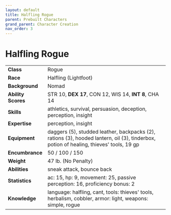 ```yaml
---
layout: default
title: Halfling Rogue
parent: Prebuilt Characters
grand_parent: Character Creation
nav_order: 3
---
```


# Halfling Rogue

|                    |                                                                                                                                       |
| :----------------- | :------------------------------------------------------------------------------------------------------------------------------------ |
| **Class**          | Rogue                                                                                                                                 |
| **Race**           | Halfling (Lightfoot)                                                                                                                  |
| **Background**     | Nomad                                                                                                                                 |
| **Ability Scores** | STR 10, **DEX 17**, CON 12, WIS 14, **INT 8**, CHA 14                                                                                 |
| **Skills**         | athletics, survival, persuasion, deception, perception, insight                                                                       |
| **Expertise**      | perception, insight                                                                                                                   |
| **Equipment**      | daggers (5), studded leather, backpacks (2), rations (3), hooded lantern, oil (3), tinderbox, potion of healing, thieves' tools, 19 gp |
| **Encumbrance**    | 50 / 100 / 150                                                                                                                        |
| **Weight**         | 47 lb. (No Penalty)                                                                                                                   |
| **Abilities**      | sneak attack, bounce back                                                                                                             |
| **Statistics**     | ac: 15, hp: 9, movement: 25, passive perception: 16,  proficiency bonus: 2                                                            |
| **Knowledge**      | language: halfling, cant, tools: thieves' tools, herbalism, cobbler, armor: light, weapons: simple, rogue                             |